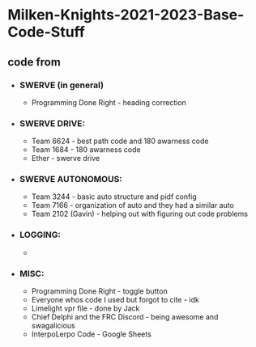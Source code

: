 # Milken-Knights-2021-2023-Base-Code-Stuff
## code from
- ### SWERVE (in general)
     - Programming Done Right - heading correction
- ### SWERVE DRIVE:
     - Team 6624 - best path code and 180 awarness code
     - Team 1684 - 180 awarness code
     - Ether - swerve drive  
- ### SWERVE AUTONOMOUS:
     - Team 3244 - basic auto structure and pidf config
     - Team 7166 - organization of auto and they had a similar auto
     - Team 2102 (Gavin) - helping out with figuring out code problems
- ### LOGGING:
     - 
- ### MISC:
     - Programming Done Right - toggle button
     - Everyone whos code I used but forgot to cite - idk
     - Limelight vpr file - done by Jack
     - Chief Delphi and the FRC Discord - being awesome and swagalicious
     - InterpoLerpo Code - Google Sheets

